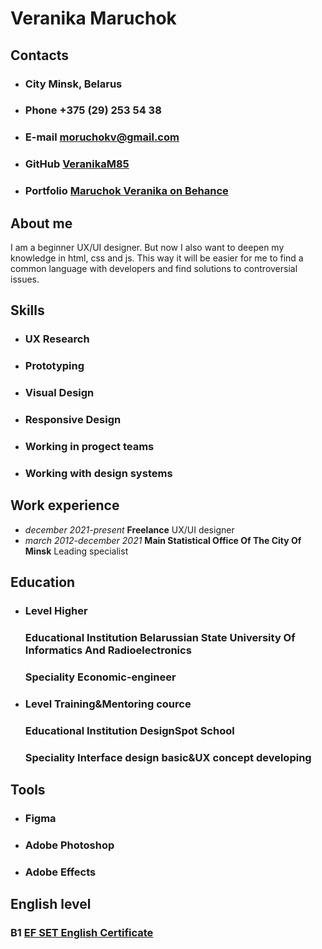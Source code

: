 # **Veranika Maruchok**


## **Contacts**
* ### **City** Minsk, Belarus
* ### **Phone** +375 (29) 253 54 38
* ### **E-mail** [moruchokv@gmail.com](https://mail.google.com/mail)
* ### **GitHub** [VeranikaM85](https://github.com/VeranikaM85)
* ### **Portfolio** [Maruchok Veranika on Behance](https://www.behance.net/5a052c36)


## **About me**
I am a beginner UX/UI designer. But now I also want to deepen my knowledge in html, css and js. This way it will be easier for me to find a common language with developers and find solutions to controversial issues.


## **Skills**
* ### UX Research
* ### Prototyping
* ### Visual Design
* ### Responsive Design
* ### Working in progect teams
* ### Working with design systems


## **Work experience**
* *december 2021-present* 
    **Freelance** UX/UI designer
* *march 2012-december 2021* 
    **Main Statistical Office Of The City Of Minsk** Leading specialist
 
 
 ## **Education**  
 * ### **Level** Higher
     ### **Educational Institution** Belarussian State University Of Informatics And Radioelectronics
     ### **Speciality** Economic-engineer
* ### **Level** Training&Mentoring cource
    ### **Educational Institution** DesignSpot School
    ### **Speciality** Interface design basic&UX concept developing


## **Tools**
* ### Figma
* ### Adobe Photoshop
* ### Adobe Effects


## **English level**
### **B1** [EF SET English Certificate](https://www.efset.org/cert/MY82T3)
